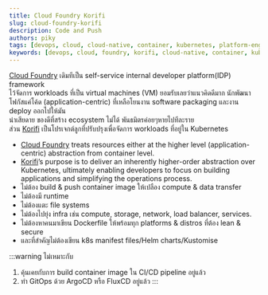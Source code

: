 ```yaml
---
title: Cloud Foundry Korifi
slug: cloud-foundry-korifi
description: Code and Push
authors: piky
tags: [devops, cloud, cloud-native, container, kubernetes, platform-engineering, software-engineering]
keywords: [devops, cloud, foundry, korifi, cloud-native, container, kubernetes, platform-engineerin]
---  
```

[Cloud Foundry](https://www.cloudfoundry.org/) เดิมทีเป็น self-service internal developer platform(IDP) framework  
ไว้จัดการ workloads ที่เป็น virtual machines (VM) ยอมรับเลยว่าแนวคิดดีมาก นักพัฒนาโฟกัสแค่โค้ด (application-centric) ที่เหลือโยนงาน software packaging และงาน deploy ออกไปให้มัน  
น่าเสียดาย ของดีที่สร้าง ecosystem ไม่ได้ พันธมิตรค่อยๆหายไปทีละราย  
ส่วน [Korifi](https://github.com/cloudfoundry/korifi) เป็นโปรเจกต์ลูกที่ปรับปรุงเพื่อจัดการ workloads ที่อยู่ใน Kubernetes
<!-- truncate -->
- [Cloud Foundry](https://www.cloudfoundry.org/) treats resources either at the higher level (application-centric) abstraction from container level.
- [Korifi](https://github.com/cloudfoundry/korifi)’s purpose is to deliver an inherently higher-order abstraction over Kubernetes, ultimately enabling developers to focus on building applications and simplifying the operations process.
- ไม่ต้อง build & push container image ให้เปลือง compute & data transfer
- ไม่ต้องมี runtime
- ไม่ต้องแตะ file systems
- ไม่ต้องไปยุ่ง infra เช่น compute, storage, network, load balancer, services.
- ไม่ต้องหาคนมาเขียน Dockerfile ให้พร้อมทุก platforms & distros ที่ต้อง lean & secure 
- และที่สำคัญไม่ต้องเขียน k8s manifest files/Helm charts/Kustomise

:::warning ไม่เหมาะกับ
1. คุ้นเคยกับการ build container image ใน CI/CD pipeline อยู่แล้ว
2. ทำ GitOps ด้วย ArgoCD หรือ FluxCD อยู่แล้ว
:::